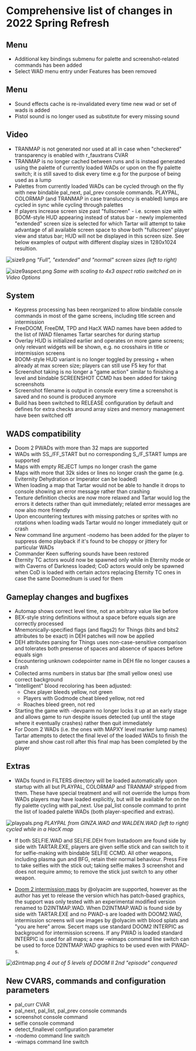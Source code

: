 # Comprehensive list of changes in 2022 Spring Refresh

## Menu

- Additional key bindings submenu for palette and screenshot-related commands has been added
- Select WAD menu entry under Features has been removed

## Menu

- Sound effects cache is re-invalidated every time new wad or set of wads is added
- Pistol sound is no longer used as substitute for every missing sound

## Video

- TRANMAP is not generated nor used at all in case when "checkered" transparency is enabled with r_fauxtrans CVAR
- TRANMAP is no longer cached between runs and is instead generated using the palette of currently loaded WADs or upon on the fly palette switch; it is still saved to disk every time e.g for the purpose of being used as a lump
- Palettes from currently loaded WADs can be cycled through on the fly with new bindable pal_next, pal_prev console commands. PLAYPAL, COLORMAP (and TRANMAP in case translucency is enabled) lumps are cycled in sync while cycling through palettes
- If players increase screen size past "fullscreen" - i.e. screen size with BOOM-style HUD appearing instead of status bar - newly implemented "extended" screen size is selected for which Tartar will attempt to take advantage of all available screen space to show both "fullscreen" player view and status bar; HUD will not be displayed in this screen size. See below examples of output with different display sizes in 1280x1024 resultion.

![size9.png](size9.png)
  _"Full", "extended" and "normal" screen sizes (left to right)_

![size9aspect.png](size9aspect.png)
  _Same with scaling to 4x3 aspect ratio switched on in Video Options_


## System

- Keypress processing has been reorganized to allow bindable console commands in most of the game screens, including title screen and intermission
- FreeDOOM, FreeDM, TPD and HacX WAD names have been added to the list of IWAD filenames Tartar searches for during startup
- Overlay HUD is initialized earlier and operates on more game screens; only relevant widgets will be shown, e.g. no crosshairs in title or intermission screens 
- BOOM-style HUD variant is no longer toggled by pressing + when already at max screen size; players can still use F5 key for that
- Screenshot taking is no longer a "game action" similar to finishing a level and bindable SCREENSHOT CCMD has been added for taking screenshots 
- Screenshot filename is output in console every time a screenshot is saved and no sound is produced anymore
- Build has been switched to RELEASE configuration by default and defines for extra checks around array sizes and memory management have been switched off

## WADS compatibility

- Doom 2 PWADs with more than 32 maps are supported
- WADs with SS_/FF_START but no corresponding S_/F_START lumps are supported
- Maps with empty REJECT lumps no longer crash the game
- Maps with more that 32k sides or lines no longer crash the game (e.g. Eviternity Dehydration or Imperator can be loaded)
- When loading a map that Tartar would not be able to handle it drops to console showing an error message rather than crashing
- Texture definition checks are now more relaxed and Tartar would log the errors it detects rather than quit immediately; related error messages are now also more friendly
- Upon encountering textures with missing patches or sprites with no rotations when loading wads Tartar would no longer immediately quit or crash
- New command line argument -nodemo has been added for the player to suppress demo playback if it's found to be choppy or jittery for particular WADs
- Commander Keen suffering sounds have been restored
- Eternity TC actors would now be spawned only while in Eternity mode or with Caverns of Darkness loaded; CoD actors would only be spawned when CoD is loaded with certain actors replacing Eternity TC ones in case the same Doomednum is used for them

## Gameplay changes and bugfixes

- Automap shows correct level time, not an arbitrary value like before
- BEX-style string definitions without a space before equals sign are correctly processed
- Mnemonically-specified flags (and flags2) for Things (bits and bits2 attributes to be exact) in DEH patches will now be applied
- DEH attributes parsing for Things uses non-case-sensitive comparison and tolerates both presense of spaces and absence of spaces before equals sign
- Encountering unknown codepointer name in DEH file no longer causes a crash
- Collected arms numbers in status bar (the small yellow ones) use correct background
- "Intelligent" blood recoloring has been adjusted:
    - Chex player bleeds yellow, not green
    - Players with Godmode cheat bleed yellow, not red
    - Roaches bleed green, not red
- Starting the game with -devparm no longer locks it up at an early stage and allows game to run despite issues detected  (up until the stage where it eventually crashes) rather then quit immediately
- For Doom 2 WADs (i.e. the ones with MAPXY level marker lump names) Tartar attempts to detect the final level of the loaded WADs to finish the game and show cast roll after this final map has been completed by the player

## Extras

- WADs found in FILTERS directory will be loaded automatically upon startup with all but PLAYPAL, COLORMAP and TRANMAP stripped from them. These have special treatment and will not override the lumps from WADs players may have loaded explicitly, but will be available for on the fly palette cycling with pal_next. Use pal_list console command to print the list of loaded palette WADs (both player-specified and extras). 

![playpals.png](playpals.png)
  _PLAYPAL from GINZA.WAD and WALDEN.WAD (left to right) cycled while in a HacX map_

- If both SELFIE.WAD and SELFIE.DEH from Instadoom are found side by side with TARTAR.EXE, players are given selfie stick and can switch to it for selfie-making with bindable SELFIE CCMD. All other weapons, including plasma gun and BFG, retain their normal behaviour. Press Fire to take selfies with the stick out; taking selfie makes 3 screenshot and does not require ammo; to remove the stick just switch to any other weapon.

- [Doom 2 intermission maps](https://www.doomworld.com/forum/topic/129057) by @olyacim are supported, however as the author has yet to release the version which has patch-based graphics, the support was only tested with an experimental modified version renamed to D2INTMAP.WAD. When D2INTMAP.WAD is found side by side with TARTAR.EXE and no PWAD-s are loaded with DOOM2.WAD, intermission screens will use images by @olyacim with blood splats and "you are here" arrow. Secert maps use standard DOOM2 INTERPIC as background for intermission screens. If any PWAD is loaded standard INTERPIC is used for all maps;  a new -wimaps command line switch can be used to force D2INTMAP.WAD graphics to be used even with PWAD-s.  

![d2intmap.png](d2intmap.png)
  _4 out of 5 levels of DOOM II 2nd "episode" conquered_

## New CVARS, commands and configuration parameters

- pal_curr CVAR
- pal_next, pal_list, pal_prev console commands
- screenshot console command
- selfie console command
- detect_finallevel configuration parameter
- -nodemo command line switch
- -wimaps command line switch

